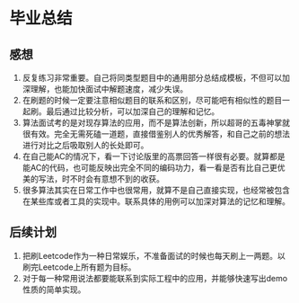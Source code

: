 # 毕业总结

## 感想

1. 反复练习非常重要。自己将同类型题目中的通用部分总结成模板，不但可以加深理解，也能加快面试中解题速度，减少失误。
2. 在刷题的时候一定要注意相似题目的联系和区别，尽可能吧有相似性的题目一起刷。最后通过比较分析，可以加深自己的理解和记忆。
3. 算法面试考的是对现存算法的应用，而不是算法创新，所以超哥的五毒神掌就很有效。完全无需死磕一道题，直接借鉴别人的优秀解答，和自己之前的想法进行对比之后吸取别人的长处即可。
4. 在自己能AC的情况下，看一下讨论版里的高票回答一样很有必要。就算都是能AC的代码，也可能反映出完全不同的编码功力，看一看是否有比自己更优美的写法，时不时会有意想不到的收获。
5. 很多算法其实在日常工作中也很常用，就算不是自己直接实现，也经常被包含在某些库或者工具的实现中。联系具体的用例可以加深对算法的记忆和理解。

## 后续计划

1. 把刷Leetcode作为一种日常娱乐，不准备面试的时候也每天刷上一两题。以刷完Leetcode上所有题为目标。
2. 对于每一种常用说法都要能联系到实际工程中的应用，并能够快速写出demo性质的简单实现。